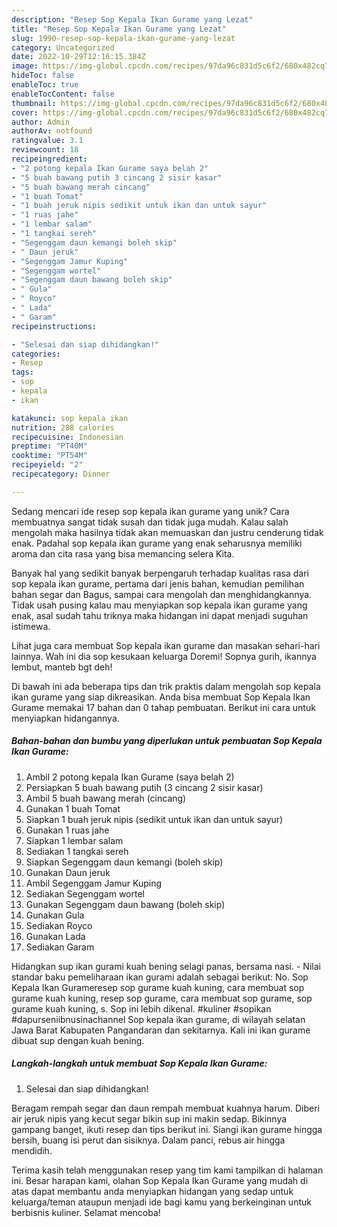 ```yaml
---
description: "Resep Sop Kepala Ikan Gurame yang Lezat"
title: "Resep Sop Kepala Ikan Gurame yang Lezat"
slug: 1990-resep-sop-kepala-ikan-gurame-yang-lezat
category: Uncategorized
date: 2022-10-29T12:16:15.384Z
image: https://img-global.cpcdn.com/recipes/97da96c831d5c6f2/680x482cq70/sop-kepala-ikan-gurame-foto-resep-utama.jpg
hideToc: false
enableToc: true
enableTocContent: false
thumbnail: https://img-global.cpcdn.com/recipes/97da96c831d5c6f2/680x482cq70/sop-kepala-ikan-gurame-foto-resep-utama.jpg
cover: https://img-global.cpcdn.com/recipes/97da96c831d5c6f2/680x482cq70/sop-kepala-ikan-gurame-foto-resep-utama.jpg
author: Admin
authorAv: notfound
ratingvalue: 3.1
reviewcount: 18
recipeingredient:
- "2 potong kepala Ikan Gurame saya belah 2"
- "5 buah bawang putih 3 cincang 2 sisir kasar"
- "5 buah bawang merah cincang"
- "1 buah Tomat"
- "1 buah jeruk nipis sedikit untuk ikan dan untuk sayur"
- "1 ruas jahe"
- "1 lembar salam"
- "1 tangkai sereh"
- "Segenggam daun kemangi boleh skip"
- " Daun jeruk"
- "Segenggam Jamur Kuping"
- "Segenggam wortel"
- "Segenggam daun bawang boleh skip"
- " Gula"
- " Royco"
- " Lada"
- " Garam"
recipeinstructions:

- "Selesai dan siap dihidangkan!"
categories:
- Resep
tags:
- sop
- kepala
- ikan

katakunci: sop kepala ikan 
nutrition: 288 calories
recipecuisine: Indonesian
preptime: "PT40M"
cooktime: "PT54M"
recipeyield: "2"
recipecategory: Dinner

---
```





Sedang mencari ide resep sop kepala ikan gurame yang unik? Cara membuatnya sangat tidak susah dan tidak juga mudah. Kalau salah mengolah maka hasilnya tidak akan memuaskan dan justru cenderung tidak enak. Padahal sop kepala ikan gurame yang enak seharusnya memiliki aroma dan cita rasa yang bisa memancing selera Kita.





Banyak hal yang sedikit banyak berpengaruh terhadap kualitas rasa dari sop kepala ikan gurame, pertama dari jenis bahan, kemudian pemilihan bahan segar dan Bagus, sampai cara mengolah dan menghidangkannya. Tidak usah pusing kalau mau menyiapkan sop kepala ikan gurame yang enak,      asal sudah tahu triknya maka hidangan ini dapat menjadi suguhan istimewa.














Lihat juga cara membuat Sop kepala ikan gurame dan masakan sehari-hari lainnya. Wah ini dia sop kesukaan keluarga Doremi! Sopnya gurih, ikannya lembut, manteb bgt deh!






Di bawah ini ada beberapa tips dan trik praktis dalam mengolah sop kepala ikan gurame yang siap dikreasikan. Anda bisa membuat Sop Kepala Ikan Gurame memakai 17 bahan dan 0 tahap pembuatan. Berikut ini cara untuk menyiapkan hidangannya.

<!--inarticleads1-->

##### Bahan-bahan dan bumbu yang diperlukan untuk pembuatan Sop Kepala Ikan Gurame:

1. Ambil 2 potong kepala Ikan Gurame (saya belah 2)
1. Persiapkan 5 buah bawang putih (3 cincang 2 sisir kasar)
1. Ambil 5 buah bawang merah (cincang)
1. Gunakan 1 buah Tomat
1. Siapkan 1 buah jeruk nipis (sedikit untuk ikan dan untuk sayur)
1. Gunakan 1 ruas jahe
1. Siapkan 1 lembar salam
1. Sediakan 1 tangkai sereh
1. Siapkan Segenggam daun kemangi (boleh skip)
1. Gunakan  Daun jeruk
1. Ambil Segenggam Jamur Kuping
1. Sediakan Segenggam wortel
1. Gunakan Segenggam daun bawang (boleh skip)
1. Gunakan  Gula
1. Sediakan  Royco
1. Gunakan  Lada
1. Sediakan  Garam


Hidangkan sup ikan gurami kuah bening selagi panas, bersama nasi. - Nilai standar baku pemeliharaan ikan gurami adalah sebagai berikut: No. Sop Kepala Ikan Gurameresep sop gurame kuah kuning, cara membuat sop gurame kuah kuning, resep sop gurame, cara membuat sop gurame, sop gurame kuah kuning, s. Sop ini lebih dikenal. #kuliner #sopikan #dapurseniibnusinachannel Sop kepala ikan gurame, di wilayah selatan Jawa Barat Kabupaten Pangandaran dan sekitarnya. Kali ini ikan gurame dibuat sup dengan kuah bening. 

<!--inarticleads2-->

##### Langkah-langkah untuk membuat Sop Kepala Ikan Gurame:


1. Selesai dan siap dihidangkan!

Beragam rempah segar dan daun rempah membuat kuahnya harum. Diberi air jeruk nipis yang kecut segar bikin sup ini makin sedap. Bikinnya gampang banget, ikuti resep dan tips berikut ini. Siangi ikan gurame hingga bersih, buang isi perut dan sisiknya. Dalam panci, rebus air hingga mendidih. 

Terima kasih telah menggunakan resep yang tim kami tampilkan di halaman ini. Besar harapan kami, olahan Sop Kepala Ikan Gurame yang mudah di atas dapat membantu anda menyiapkan hidangan yang sedap untuk keluarga/teman ataupun menjadi ide bagi kamu yang berkeinginan untuk berbisnis kuliner. Selamat mencoba!
